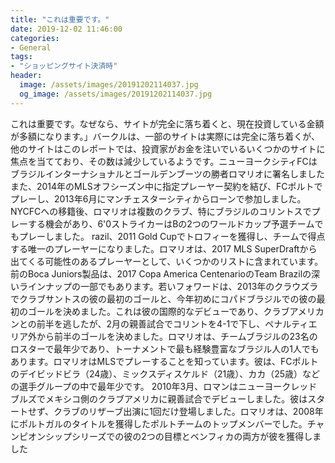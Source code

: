 ```yaml
---
title: "これは重要です。"
date: 2019-12-02 11:46:00
categories:
- General
tags:
- "ショッピングサイト決済時"
header:
  image: /assets/images/20191202114037.jpg
  og_image: /assets/images/20191202114037.jpg
---
```


これは重要です。なぜなら、サイトが完全に落ち着くと、現在投資している金額が多額になります。」バークルは、一部のサイトは実際には完全に落ち着くが、他のサイトはこのレポートでは、投資家がお金を注いでいるいくつかのサイトに焦点を当てており、その数は減少しているようです。ニューヨークシティFCはブラジルインターナショナルとゴールデンブーツの勝者ロマリオに署名しましたまた、2014年のMLSオフシーズン中に指定プレーヤー契約を結び、FCポルトでプレーし、2013年6月にマンチェスターシティからローンで参加しました。 NYCFCへの移籍後、ロマリオは複数のクラブ、特にブラジルのコリントスでプレーする機会があり、6&#39;0ストライカーはBの2つのワールドカップ予選チームでもプレーしました。 razil、2011 Gold Cupでトロフィーを獲得し、チームで得点する唯一のプレーヤーになりました。ロマリオは、2017 MLS SuperDraftから出てくる可能性のあるプレーヤーとして、いくつかのリストに含まれています。前のBoca Juniors製品は、2017 Copa America CentenarioのTeam Brazilの深いラインナップの一部でもあります。若いフォワードは、2013年のクラウズラでクラブサントスの彼の最初のゴールと、今年初めにコパドブラジルでの彼の最初のゴールを決めました。これは彼の国際的なデビューであり、クラブアメリカンとの前半を逃したが、2月の親善試合でコリントを4-1で下し、ペナルティエリア外から前半のゴールを決めました。ロマリオは、チームブラジルの23名のロスターで最年少であり、トーナメントで最も経験豊富なブラジル人の1人でもあります。ロマリオはMLSでプレーすることを知っています。彼は、FCポルトのデイビッドビラ（24歳）、ミックスディスケルド（21歳）、カカ（25歳）などの選手グループの中で最年少です。 2010年3月、ロマンはニューヨークレッドブルズでメキシコ側のクラブアメリカに親善試合でデビューしました。彼はスタートせず、クラブのリザーブ出演に1回だけ登場しました。ロマリオは、2008年にポルトガルのタイトルを獲得したポルトチームのトップメンバーでした。チャンピオンシップシリーズでの彼の2つの目標とベンフィカの両方が彼を獲得しました
